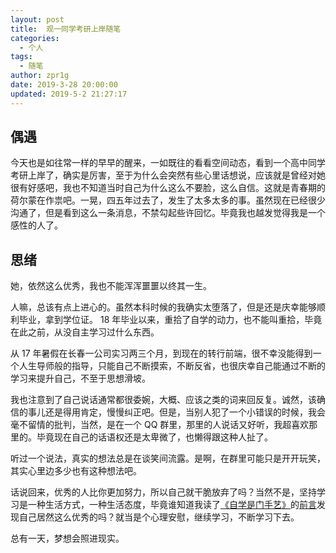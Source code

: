 ```yaml
---
layout: post
title:  观一同学考研上岸随笔
categories:
  - 个人
tags:
  - 随笔
author: zpr1g
date: 2019-3-28 20:00:00
updated: 2019-5-2 21:27:17
---
```


## 偶遇

今天也是如往常一样的早早的醒来，一如既往的看看空间动态，看到一个高中同学考研上岸了，确实是厉害，至于为什么会突然有些心里话想说，应该就是曾经对她很有好感吧，我也不知道当时自己为什么这么不要脸，这么自信。这就是青春期的荷尔蒙在作祟吧。一晃，四五年过去了，发生了太多太多的事。虽然现在已经很少沟通了，但是看到这么一条消息，不禁勾起些许回忆。毕竟我也越发觉得我是一个感性的人了。

<!-- more -->

## 思绪

她，依然这么优秀，我也不能浑浑噩噩以终其一生。

人嘛，总该有点上进心的。虽然本科时候的我确实太堕落了，但是还是庆幸能够顺利毕业，拿到学位证。 18 年毕业以来，重拾了自学的动力，也不能叫重拾，毕竟在此之前，从没自主学习过什么东西。

从 17 年暑假在长春一公司实习两三个月，到现在的转行前端，很不幸没能得到一个人生导师般的指导，只能自己不断摸索，不断反省，也很庆幸自己能通过不断的学习来提升自己，不至于思想滑坡。

我也注意到了自己说话通常都很委婉，大概、应该之类的词来回反复。诚然，该确信的事儿还是得用肯定，慢慢纠正吧。但是，当别人犯了一个小错误的时候，我会毫不留情的批判，当然，是在一个 QQ 群里，那里的人说话又好听，我超喜欢那里的。毕竟现在自己的话语权还是太卑微了，也懒得跟这种人扯了。

听过一个说法，真实的想法总是在谈笑间流露。是啊，在群里可能只是开开玩笑，其实心里边多少也有这种想法吧。

话说回来，优秀的人比你更加努力，所以自己就干脆放弃了吗？当然不是，坚持学习是一种生活方式，一种生活态度，毕竟谁知道我读了[《自学是门手艺》](https://github.com/selfteaching/the-craft-of-selfteaching)的[前言](https://github.com/selfteaching/the-craft-of-selfteaching/blob/master/01.preface.ipynb)发现自己居然这么优秀的吗？就当是个心理安慰，继续学习，不断学习下去。

总有一天，梦想会照进现实。
